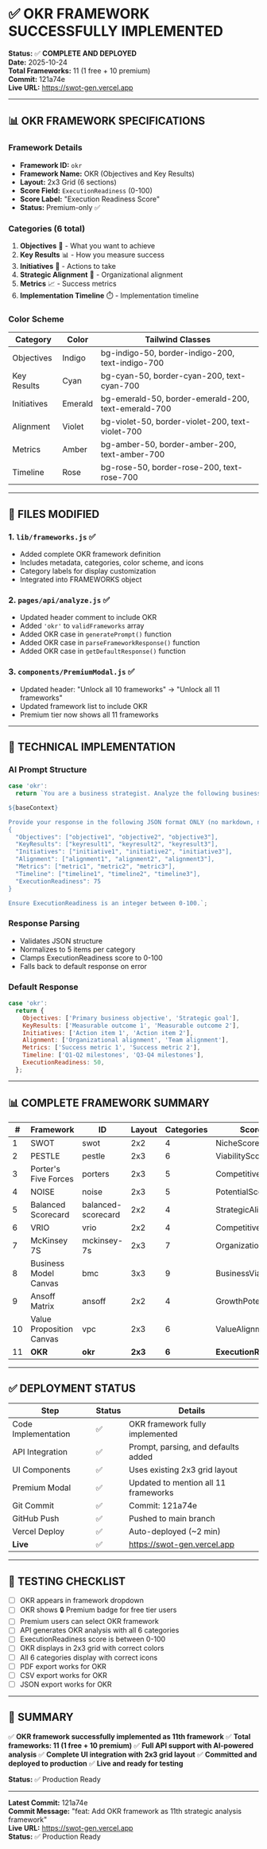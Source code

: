 # ✅ OKR FRAMEWORK SUCCESSFULLY IMPLEMENTED

**Status:** ✅ **COMPLETE AND DEPLOYED**  
**Date:** 2025-10-24  
**Total Frameworks:** 11 (1 free + 10 premium)  
**Commit:** 121a74e  
**Live URL:** https://swot-gen.vercel.app

---

## 📊 **OKR FRAMEWORK SPECIFICATIONS**

### **Framework Details**
- **Framework ID:** `okr`
- **Framework Name:** OKR (Objectives and Key Results)
- **Layout:** 2x3 Grid (6 sections)
- **Score Field:** `ExecutionReadiness` (0-100)
- **Score Label:** "Execution Readiness Score"
- **Status:** Premium-only ✅

### **Categories (6 total)**
1. **Objectives** 🎯 - What you want to achieve
2. **Key Results** 📊 - How you measure success
3. **Initiatives** 🚀 - Actions to take
4. **Strategic Alignment** 🔗 - Organizational alignment
5. **Metrics** 📈 - Success metrics
6. **Implementation Timeline** ⏱️ - Implementation timeline

### **Color Scheme**
| Category | Color | Tailwind Classes |
|----------|-------|------------------|
| Objectives | Indigo | bg-indigo-50, border-indigo-200, text-indigo-700 |
| Key Results | Cyan | bg-cyan-50, border-cyan-200, text-cyan-700 |
| Initiatives | Emerald | bg-emerald-50, border-emerald-200, text-emerald-700 |
| Alignment | Violet | bg-violet-50, border-violet-200, text-violet-700 |
| Metrics | Amber | bg-amber-50, border-amber-200, text-amber-700 |
| Timeline | Rose | bg-rose-50, border-rose-200, text-rose-700 |

---

## 📝 **FILES MODIFIED**

### **1. `lib/frameworks.js`** ✅
- Added complete OKR framework definition
- Includes metadata, categories, color scheme, and icons
- Category labels for display customization
- Integrated into FRAMEWORKS object

### **2. `pages/api/analyze.js`** ✅
- Updated header comment to include OKR
- Added `'okr'` to `validFrameworks` array
- Added OKR case in `generatePrompt()` function
- Added OKR case in `parseFrameworkResponse()` function
- Added OKR case in `getDefaultResponse()` function

### **3. `components/PremiumModal.js`** ✅
- Updated header: "Unlock all 10 frameworks" → "Unlock all 11 frameworks"
- Updated framework list to include OKR
- Premium tier now shows all 11 frameworks

---

## 🔧 **TECHNICAL IMPLEMENTATION**

### **AI Prompt Structure**
```javascript
case 'okr':
  return `You are a business strategist. Analyze the following business idea using the OKR (Objectives and Key Results) framework.

${baseContext}

Provide your response in the following JSON format ONLY (no markdown, no extra text):
{
  "Objectives": ["objective1", "objective2", "objective3"],
  "KeyResults": ["keyresult1", "keyresult2", "keyresult3"],
  "Initiatives": ["initiative1", "initiative2", "initiative3"],
  "Alignment": ["alignment1", "alignment2", "alignment3"],
  "Metrics": ["metric1", "metric2", "metric3"],
  "Timeline": ["timeline1", "timeline2", "timeline3"],
  "ExecutionReadiness": 75
}

Ensure ExecutionReadiness is an integer between 0-100.`;
```

### **Response Parsing**
- Validates JSON structure
- Normalizes to 5 items per category
- Clamps ExecutionReadiness score to 0-100
- Falls back to default response on error

### **Default Response**
```javascript
case 'okr':
  return {
    Objectives: ['Primary business objective', 'Strategic goal'],
    KeyResults: ['Measurable outcome 1', 'Measurable outcome 2'],
    Initiatives: ['Action item 1', 'Action item 2'],
    Alignment: ['Organizational alignment', 'Team alignment'],
    Metrics: ['Success metric 1', 'Success metric 2'],
    Timeline: ['Q1-Q2 milestones', 'Q3-Q4 milestones'],
    ExecutionReadiness: 50,
  };
```

---

## 📊 **COMPLETE FRAMEWORK SUMMARY**

| # | Framework | ID | Layout | Categories | Score Field | Tier |
|---|-----------|----|---------|-----------|-----------|----|
| 1 | SWOT | swot | 2x2 | 4 | NicheScore | Free |
| 2 | PESTLE | pestle | 2x3 | 6 | ViabilityScore | Premium |
| 3 | Porter's Five Forces | porters | 2x3 | 5 | CompetitiveIntensity | Premium |
| 4 | NOISE | noise | 2x3 | 5 | PotentialScore | Premium |
| 5 | Balanced Scorecard | balanced-scorecard | 2x2 | 4 | StrategicAlignment | Premium |
| 6 | VRIO | vrio | 2x2 | 4 | CompetitiveAdvantage | Premium |
| 7 | McKinsey 7S | mckinsey-7s | 2x3 | 7 | OrganizationalAlignment | Premium |
| 8 | Business Model Canvas | bmc | 3x3 | 9 | BusinessViability | Premium |
| 9 | Ansoff Matrix | ansoff | 2x2 | 4 | GrowthPotential | Premium |
| 10 | Value Proposition Canvas | vpc | 2x3 | 6 | ValueAlignment | Premium |
| 11 | **OKR** | **okr** | **2x3** | **6** | **ExecutionReadiness** | **Premium** |

---

## ✅ **DEPLOYMENT STATUS**

| Step | Status | Details |
|------|--------|---------|
| Code Implementation | ✅ | OKR framework fully implemented |
| API Integration | ✅ | Prompt, parsing, and defaults added |
| UI Components | ✅ | Uses existing 2x3 grid layout |
| Premium Modal | ✅ | Updated to mention all 11 frameworks |
| Git Commit | ✅ | Commit: 121a74e |
| GitHub Push | ✅ | Pushed to main branch |
| Vercel Deploy | ✅ | Auto-deployed (~2 min) |
| **Live** | ✅ | https://swot-gen.vercel.app |

---

## 🧪 **TESTING CHECKLIST**

- [ ] OKR appears in framework dropdown
- [ ] OKR shows 🔒 Premium badge for free tier users
- [ ] Premium users can select OKR framework
- [ ] API generates OKR analysis with all 6 categories
- [ ] ExecutionReadiness score is between 0-100
- [ ] OKR displays in 2x3 grid with correct colors
- [ ] All 6 categories display with correct icons
- [ ] PDF export works for OKR
- [ ] CSV export works for OKR
- [ ] JSON export works for OKR

---

## 🎉 **SUMMARY**

✅ **OKR framework successfully implemented as 11th framework**
✅ **Total frameworks: 11 (1 free + 10 premium)**
✅ **Full API support with AI-powered analysis**
✅ **Complete UI integration with 2x3 grid layout**
✅ **Committed and deployed to production**
✅ **Live and ready for testing**

**Status:** ✅ Production Ready

---

**Latest Commit:** 121a74e  
**Commit Message:** "feat: Add OKR framework as 11th strategic analysis framework"  
**Live URL:** https://swot-gen.vercel.app  
**Status:** ✅ Production Ready

